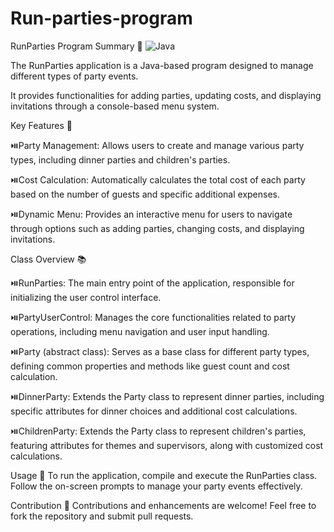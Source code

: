 # Run-parties-program

RunParties Program Summary 🥳
![Java](https://skillicons.dev/icons?i=java)

The RunParties application is a Java-based program designed to manage different types of party events. 

It provides functionalities for adding parties, updating costs, and displaying invitations through a console-based menu system.

Key Features 🎉

⏯️Party Management: Allows users to create and manage various party types, including dinner parties and children's parties.

⏯️Cost Calculation: Automatically calculates the total cost of each party based on the number of guests and specific additional expenses.

⏯️Dynamic Menu: Provides an interactive menu for users to navigate through options such as adding parties, changing costs, and displaying invitations.

Class Overview 📚

⏯️RunParties: The main entry point of the application, responsible for initializing the user control interface.

⏯️PartyUserControl: Manages the core functionalities related to party operations, including menu navigation and user input handling.

⏯️Party (abstract class): Serves as a base class for different party types, defining common properties and methods like guest count and cost calculation.

⏯️DinnerParty: Extends the Party class to represent dinner parties, including specific attributes for dinner choices and additional cost calculations.

⏯️ChildrenParty: Extends the Party class to represent children's parties, featuring attributes for themes and supervisors, along with customized cost calculations.

Usage 🚀
To run the application, compile and execute the RunParties class. Follow the on-screen prompts to manage your party events effectively.

Contribution 🤝
Contributions and enhancements are welcome! Feel free to fork the repository and submit pull requests.
